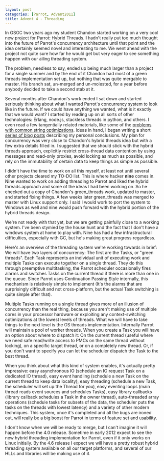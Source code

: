 ```yaml
---
layout: post
categories: [Parrot, Advent2011]
title: Advent 4 - Threading
---
```


In GSOC two years ago my student Chandon started working on a very cool new
project for Parrot: Hybrid Threads. I hadn't really put too much thought into
the future of Parrot's concurrency architecture until that point and the idea
certainly seemed novel and interesting to me. We went ahead with the project not
quite sure how far he would get but very eager to see something happen with our
ailing threading system.

The problem, needless to say, ended up being much larger than a project for a
single summer and by the end of it Chandon had most of a green threads
implementation set up, but nothing that was quite mergable to master. His
branch sat, un-merged and un-molested, for a year before anybody decided to
take a second stab at it.

Several months after Chandon's work ended I sat down and started seriously
thinking about what I wanted Parrot's concurrency system to look like in the
future. If we could have anything we wanted, what is it exactly that we would
want? I started by reading up on all sorts of other technologies: Erlang,
node.js, stackless threads in python, and others. I even read a few tangentially
related materials, like some of the
[problems with common string optimizations][string_problems]. Ideas in hand, I
began writing a short [series of blog posts][threading_posts] describing my
personal conclusions. My plan for concurrency was very close to Chandon's hybrid
threads idea but with a few extra details filled in. I suggested that we should
stick with the hybrid threads approach, explicitly restrict cross-thread data
contention by using messages and read-only proxies, avoid locking as much as
possible, and rely on the immutability of certain data to keep things as simple
as possible.

[string_problems]: http://www.gotw.ca/publications/optimizations.htm
[threading_posts]: /2011/04/23/vision_parrot_concurrency.html

I didn't have the time to work on all this myself, at least not until several
other projects cleared my TO-DO list. This is where hacker **nine** comes in.
Nine wanted to work on adding threading to Parrot and liked the hybrid threads
approach and some of the ideas I had been working on. So he checked out a copy
of Chandon's green_threads work, updated to master, and started fixing things.
A few weeks later green_threads was merged to master with Linux support only.
I said I would work to port the system to Windows as well and nine would
push forward with the hybrid portion of the hybrid threads design.

We're not ready with that yet, but we are getting painfully close to a working
system. I've been stymied by the house hunt and the fact that I don't have a
windows system at home to play with. Nine has had a few infrastructural
difficulties, especially with GC, but he's making great progress regardless.

Here's an overview of the threading system we're working towards in brief: We
will have two layers of concurrency: The first are the Tasks, or "green
threads". Each Task represents an individual unit of executing work and multiple
Tasks can execute together on a single thread. They do this through preemptive
multitasking, the Parrot scheduler occasionally fires alarms and switches Tasks
on the current thread if there is more than one in the queue. Since Parrot uses
Continuation Passing Style internally, this mechanism is relatively simple to
implement (It's the alarms that are surprisingly difficult and not
cross-platform, but the actual Task switching is quite simple after that).

Multiple Tasks running on a single thread gives more of an illusion of
concurrency than the real thing, because you aren't making use of multiple cores
in your processor hardware or exploiting any context-switching optimizations
at the lowest levels of threads. What we will have to take things to the next
level is the OS threads implementation. Internally Parrot will maintain a pool
of worker threads. When you create a Task you will have an option about where
to dispatch it: On the current thread (useful where we need safe read/write
access to PMCs on the same thread without locking), on a specific target thread,
or on a completely new thread. Or, if you don't want to specify you can let the
scheduler dispatch the Task to the best thread.

When you think about what this kind of system enables, it's actually pretty
impressive: easy asynchronous IO (schedule an IO request Task on a dedicated IO
thread), easy event handling (schedule a new Task on the current thread to keep
data locality), easy threading (schedule a new Task, the scheduler will set up
the Thread for you), easy eventing loops (main thread reads event sources and
schedules Tasks), easy library callbacks (library callback schedules a Task in
the owner thread), auto-threaded array operations (schedule tasks for subsets of
the data, the scheduler puts the tasks on the threads with lowest latency) and
a variety of other modern techniques. This system, once it's completed and all
the bugs are ironed out, will really be a big boost for Parrot in terms of
feature set and usability.

I don't know when we will be ready to merge, but I can't imagine it will
happen before the 4.0 release. Sometime in early 2012 expect to see the new
hybrid threading implementation for Parrot, even if it only works on Linux
initially. By the 4.6 release I expect we will have a pretty robust hybrid
threading system available on all our target platforms, and several of our
HLLs and libraries will be making use of it.
